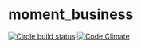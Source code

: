 # moment_business
[![Circle build status](https://circleci.com/gh/DaveTian/moment_business.svg?style=shield)](https://circleci.com/gh/DaveTian/moment_business)
[![Code Climate](https://codeclimate.com/github/DaveTian/moment_business/badges/gpa.svg)](https://codeclimate.com/github/DaveTian/moment_business)
